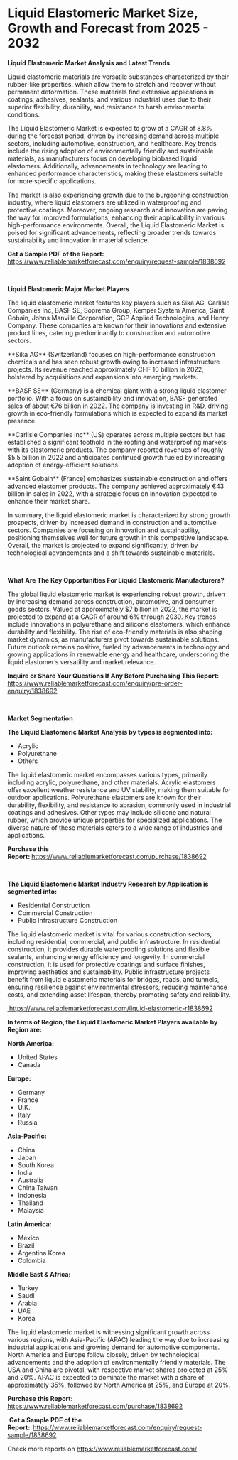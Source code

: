 <p><h1>Liquid Elastomeric Market Size, Growth and Forecast from 2025 - 2032</h1></p><p><strong>Liquid Elastomeric Market Analysis and Latest Trends</strong></p>
<p><p>Liquid elastomeric materials are versatile substances characterized by their rubber-like properties, which allow them to stretch and recover without permanent deformation. These materials find extensive applications in coatings, adhesives, sealants, and various industrial uses due to their superior flexibility, durability, and resistance to harsh environmental conditions.</p><p>The Liquid Elastomeric Market is expected to grow at a CAGR of 8.8% during the forecast period, driven by increasing demand across multiple sectors, including automotive, construction, and healthcare. Key trends include the rising adoption of environmentally friendly and sustainable materials, as manufacturers focus on developing biobased liquid elastomers. Additionally, advancements in technology are leading to enhanced performance characteristics, making these elastomers suitable for more specific applications.</p><p>The market is also experiencing growth due to the burgeoning construction industry, where liquid elastomers are utilized in waterproofing and protective coatings. Moreover, ongoing research and innovation are paving the way for improved formulations, enhancing their applicability in various high-performance environments. Overall, the Liquid Elastomeric Market is poised for significant advancements, reflecting broader trends towards sustainability and innovation in material science.</p></p>
<p><strong>Get a Sample PDF of the Report:&nbsp;</strong> <a href="https://www.reliablemarketforecast.com/enquiry/request-sample/1838692?utm_campaign=2516&utm_medium=2&utm_source=Github&utm_content=ia&utm_term=03042025&utm_id=liquid-elastomeric">https://www.reliablemarketforecast.com/enquiry/request-sample/1838692</a></p>
<p>&nbsp;</p>
<p><strong>Liquid Elastomeric Major Market Players</strong></p>
<p><p>The liquid elastomeric market features key players such as Sika AG, Carlisle Companies Inc, BASF SE, Soprema Group, Kemper System America, Saint Gobain, Johns Manville Corporation, GCP Applied Technologies, and Henry Company. These companies are known for their innovations and extensive product lines, catering predominantly to construction and automotive sectors.</p><p>**Sika AG** (Switzerland) focuses on high-performance construction chemicals and has seen robust growth owing to increased infrastructure projects. Its revenue reached approximately CHF 10 billion in 2022, bolstered by acquisitions and expansions into emerging markets.</p><p>**BASF SE** (Germany) is a chemical giant with a strong liquid elastomer portfolio. With a focus on sustainability and innovation, BASF generated sales of about €76 billion in 2022. The company is investing in R&D, driving growth in eco-friendly formulations which is expected to expand its market presence.</p><p>**Carlisle Companies Inc** (US) operates across multiple sectors but has established a significant foothold in the roofing and waterproofing markets with its elastomeric products. The company reported revenues of roughly $5.5 billion in 2022 and anticipates continued growth fueled by increasing adoption of energy-efficient solutions.</p><p>**Saint Gobain** (France) emphasizes sustainable construction and offers advanced elastomer products. The company achieved approximately €43 billion in sales in 2022, with a strategic focus on innovation expected to enhance their market share.</p><p>In summary, the liquid elastomeric market is characterized by strong growth prospects, driven by increased demand in construction and automotive sectors. Companies are focusing on innovation and sustainability, positioning themselves well for future growth in this competitive landscape. Overall, the market is projected to expand significantly, driven by technological advancements and a shift towards sustainable materials.</p></p>
<p>&nbsp;</p>
<p><strong>What Are The Key Opportunities For Liquid Elastomeric Manufacturers?</strong></p>
<p><p>The global liquid elastomeric market is experiencing robust growth, driven by increasing demand across construction, automotive, and consumer goods sectors. Valued at approximately $7 billion in 2022, the market is projected to expand at a CAGR of around 6% through 2030. Key trends include innovations in polyurethane and silicone elastomers, which enhance durability and flexibility. The rise of eco-friendly materials is also shaping market dynamics, as manufacturers pivot towards sustainable solutions. Future outlook remains positive, fueled by advancements in technology and growing applications in renewable energy and healthcare, underscoring the liquid elastomer’s versatility and market relevance.</p></p>
<p><strong>Inquire or Share Your Questions If Any Before Purchasing This Report:</strong> <a href="https://www.reliablemarketforecast.com/enquiry/pre-order-enquiry/1838692?utm_campaign=2516&utm_medium=2&utm_source=Github&utm_content=ia&utm_term=03042025&utm_id=liquid-elastomeric">https://www.reliablemarketforecast.com/enquiry/pre-order-enquiry/1838692</a></p>
<p>&nbsp;</p>
<p><strong>Market Segmentation</strong></p>
<p><strong>The Liquid Elastomeric Market Analysis by types is segmented into:</strong></p>
<p><ul><li>Acrylic</li><li>Polyurethane</li><li>Others</li></ul></p>
<p><p>The liquid elastomeric market encompasses various types, primarily including acrylic, polyurethane, and other materials. Acrylic elastomers offer excellent weather resistance and UV stability, making them suitable for outdoor applications. Polyurethane elastomers are known for their durability, flexibility, and resistance to abrasion, commonly used in industrial coatings and adhesives. Other types may include silicone and natural rubber, which provide unique properties for specialized applications. The diverse nature of these materials caters to a wide range of industries and applications.</p></p>
<p><strong>Purchase this Report:&nbsp;</strong><a href="https://www.reliablemarketforecast.com/purchase/1838692?utm_campaign=2516&utm_medium=2&utm_source=Github&utm_content=ia&utm_term=03042025&utm_id=liquid-elastomeric">https://www.reliablemarketforecast.com/purchase/1838692</a></p>
<p>&nbsp;</p>
<p><strong>The Liquid Elastomeric Market Industry Research by Application is segmented into:</strong></p>
<p><ul><li>Residential Construction</li><li>Commercial Construction</li><li>Public Infrastructure Construction</li></ul></p>
<p><p>The liquid elastomeric market is vital for various construction sectors, including residential, commercial, and public infrastructure. In residential construction, it provides durable waterproofing solutions and flexible sealants, enhancing energy efficiency and longevity. In commercial construction, it is used for protective coatings and surface finishes, improving aesthetics and sustainability. Public infrastructure projects benefit from liquid elastomeric materials for bridges, roads, and tunnels, ensuring resilience against environmental stressors, reducing maintenance costs, and extending asset lifespan, thereby promoting safety and reliability.</p></p>
<p><a href="https://www.reliablemarketforecast.com/liquid-elastomeric-r1838692?utm_campaign=2516&utm_medium=2&utm_source=Github&utm_content=ia&utm_term=03042025&utm_id=liquid-elastomeric">&nbsp;https://www.reliablemarketforecast.com/liquid-elastomeric-r1838692</a></p>
<p><strong>In terms of Region, the Liquid Elastomeric Market Players available by Region are:</strong></p>
<p>
    <p> <strong> North America: </strong>
        <ul>
            <li>United States</li>
            <li>Canada</li>
        </ul>
        </p> 
    <p> <strong> Europe: </strong>
        <ul>
            <li>Germany</li>
            <li>France</li>
            <li>U.K.</li>
            <li>Italy</li>
            <li>Russia</li>
        </ul>
        </p> 
    <p> <strong> Asia-Pacific: </strong>
        <ul>
            <li>China</li>
            <li>Japan</li>
            <li>South Korea</li>
            <li>India</li>
            <li>Australia</li>
            <li>China Taiwan</li>
            <li>Indonesia</li>
            <li>Thailand</li>
            <li>Malaysia</li>
        </ul>
        </p> 
    <p> <strong> Latin America: </strong>
        <ul>
            <li>Mexico</li>
            <li>Brazil</li>
            <li>Argentina Korea</li>
            <li>Colombia</li>
        </ul>
        </p> 
    <p> <strong> Middle East & Africa: </strong>
        <ul>
            <li>Turkey</li>
            <li>Saudi</li>
            <li>Arabia</li>
            <li>UAE</li>
            <li>Korea</li>
        </ul>
    </p>
    </p>
<p><p>The liquid elastomeric market is witnessing significant growth across various regions, with Asia-Pacific (APAC) leading the way due to increasing industrial applications and growing demand for automotive components. North America and Europe follow closely, driven by technological advancements and the adoption of environmentally friendly materials. The USA and China are pivotal, with respective market shares projected at 25% and 20%. APAC is expected to dominate the market with a share of approximately 35%, followed by North America at 25%, and Europe at 20%.</p></p>
<p><strong>Purchase this Report: </strong><a href="https://www.reliablemarketforecast.com/purchase/1838692?utm_campaign=2516&utm_medium=2&utm_source=Github&utm_content=ia&utm_term=03042025&utm_id=liquid-elastomeric">https://www.reliablemarketforecast.com/purchase/1838692</a></p>
<p>&nbsp;<strong>Get a Sample PDF of the Report:&nbsp;&nbsp;</strong><a href="https://www.reliablemarketforecast.com/enquiry/request-sample/1838692?utm_campaign=2516&utm_medium=2&utm_source=Github&utm_content=ia&utm_term=03042025&utm_id=liquid-elastomeric">https://www.reliablemarketforecast.com/enquiry/request-sample/1838692</a></p>
<p><strong></strong></p>
<p>Check more reports on <a href="https://www.reliablemarketforecast.com/?utm_campaign=2516&utm_medium=2&utm_source=Github&utm_content=ia&utm_term=03042025&utm_id=liquid-elastomeric">https://www.reliablemarketforecast.com/</a></p>
